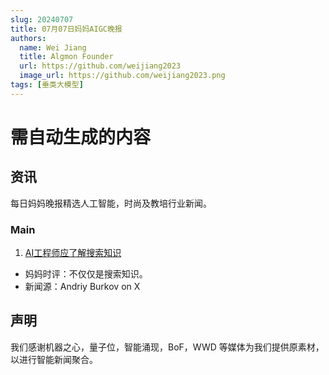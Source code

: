 ```yaml
---
slug: 20240707
title: 07月07日妈妈AIGC晚报
authors:
  name: Wei Jiang
  title: Algmon Founder
  url: https://github.com/weijiang2023
  image_url: https://github.com/weijiang2023.png
tags: [垂类大模型]
---
```


# 需自动生成的内容

## 资讯

每日妈妈晚报精选人工智能，时尚及教培行业新闻。

### Main

1. [AI工程师应了解搜索知识](https://x.com/burkov/status/1809744908346949678)

- 妈妈时评：不仅仅是搜索知识。
- 新闻源：Andriy Burkov on X

## 声明

我们感谢机器之心，量子位，智能涌现，BoF，WWD 等媒体为我们提供原素材，以进行智能新闻聚合。
